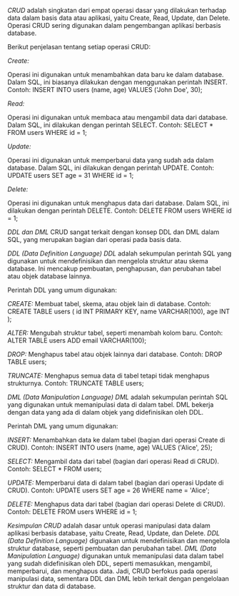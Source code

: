 *CRUD*
adalah singkatan dari empat operasi dasar yang dilakukan terhadap data dalam basis data atau aplikasi, yaitu Create, Read, Update, dan Delete. Operasi CRUD sering digunakan dalam pengembangan aplikasi berbasis database.

Berikut penjelasan tentang setiap operasi CRUD:

*Create:*

Operasi ini digunakan untuk menambahkan data baru ke dalam database.
Dalam SQL, ini biasanya dilakukan dengan menggunakan perintah INSERT.
Contoh:
INSERT INTO users (name, age) VALUES ('John Doe', 30);

*Read:*

Operasi ini digunakan untuk membaca atau mengambil data dari database.
Dalam SQL, ini dilakukan dengan perintah SELECT.
Contoh:
SELECT * FROM users WHERE id = 1;

*Update:*

Operasi ini digunakan untuk memperbarui data yang sudah ada dalam database.
Dalam SQL, ini dilakukan dengan perintah UPDATE.
Contoh:
UPDATE users SET age = 31 WHERE id = 1;

*Delete:*

Operasi ini digunakan untuk menghapus data dari database.
Dalam SQL, ini dilakukan dengan perintah DELETE.
Contoh:
DELETE FROM users WHERE id = 1;

*DDL dan DML*
CRUD sangat terkait dengan konsep DDL dan DML dalam SQL, yang merupakan bagian dari operasi pada basis data.

*DDL (Data Definition Language)*
*DDL* adalah sekumpulan perintah SQL yang digunakan untuk mendefinisikan dan mengelola struktur atau skema database. Ini mencakup pembuatan, penghapusan, dan perubahan tabel atau objek database lainnya.

Perintah DDL yang umum digunakan:

*CREATE:* Membuat tabel, skema, atau objek lain di database.
Contoh:
CREATE TABLE users (
    id INT PRIMARY KEY,
    name VARCHAR(100),
    age INT
);

*ALTER:* Mengubah struktur tabel, seperti menambah kolom baru.
Contoh:
ALTER TABLE users ADD email VARCHAR(100);

*DROP:* Menghapus tabel atau objek lainnya dari database.
Contoh:
DROP TABLE users;

*TRUNCATE:* Menghapus semua data di tabel tetapi tidak menghapus strukturnya.
Contoh:
TRUNCATE TABLE users;

*DML (Data Manipulation Language)*
*DML* adalah sekumpulan perintah SQL yang digunakan untuk memanipulasi data di dalam tabel. DML bekerja dengan data yang ada di dalam objek yang didefinisikan oleh DDL.

Perintah DML yang umum digunakan:

*INSERT:* Menambahkan data ke dalam tabel (bagian dari operasi Create di CRUD).
Contoh:
INSERT INTO users (name, age) VALUES ('Alice', 25);

*SELECT:* Mengambil data dari tabel (bagian dari operasi Read di CRUD).
Contoh:
SELECT * FROM users;

*UPDATE:* Memperbarui data di dalam tabel (bagian dari operasi Update di CRUD).
Contoh:
UPDATE users SET age = 26 WHERE name = 'Alice';

*DELETE:* Menghapus data dari tabel (bagian dari operasi Delete di CRUD).
Contoh:
DELETE FROM users WHERE id = 1;

*Kesimpulan*
*CRUD* adalah dasar untuk operasi manipulasi data dalam aplikasi berbasis database, yaitu Create, Read, Update, dan Delete.
*DDL (Data Definition Language)* digunakan untuk mendefinisikan dan mengelola struktur database, seperti pembuatan dan perubahan tabel.
*DML (Data Manipulation Language)* digunakan untuk memanipulasi data dalam tabel yang sudah didefinisikan oleh DDL, seperti memasukkan, mengambil, memperbarui, dan menghapus data.
Jadi, CRUD berfokus pada operasi manipulasi data, sementara DDL dan DML lebih terkait dengan pengelolaan struktur dan data di database.
